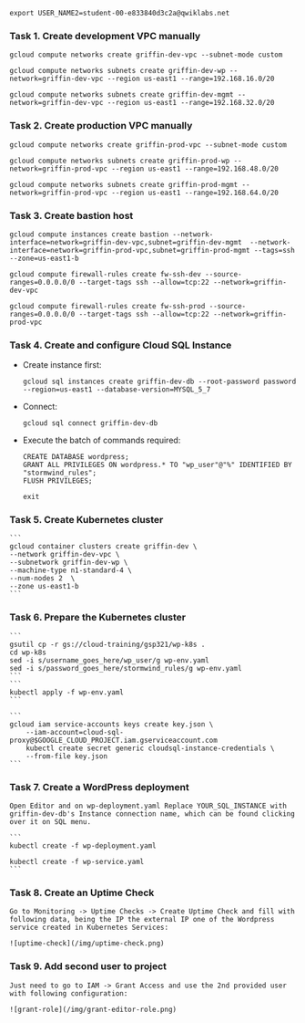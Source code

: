 ```
export USER_NAME2=student-00-e833840d3c2a@qwiklabs.net
```

### Task 1. Create development VPC manually

```
gcloud compute networks create griffin-dev-vpc --subnet-mode custom

gcloud compute networks subnets create griffin-dev-wp --network=griffin-dev-vpc --region us-east1 --range=192.168.16.0/20

gcloud compute networks subnets create griffin-dev-mgmt --network=griffin-dev-vpc --region us-east1 --range=192.168.32.0/20
```


### Task 2. Create production VPC manually

```
gcloud compute networks create griffin-prod-vpc --subnet-mode custom

gcloud compute networks subnets create griffin-prod-wp --network=griffin-prod-vpc --region us-east1 --range=192.168.48.0/20

gcloud compute networks subnets create griffin-prod-mgmt --network=griffin-prod-vpc --region us-east1 --range=192.168.64.0/20
```

### Task 3. Create bastion host

```
gcloud compute instances create bastion --network-interface=network=griffin-dev-vpc,subnet=griffin-dev-mgmt  --network-interface=network=griffin-prod-vpc,subnet=griffin-prod-mgmt --tags=ssh --zone=us-east1-b

gcloud compute firewall-rules create fw-ssh-dev --source-ranges=0.0.0.0/0 --target-tags ssh --allow=tcp:22 --network=griffin-dev-vpc

gcloud compute firewall-rules create fw-ssh-prod --source-ranges=0.0.0.0/0 --target-tags ssh --allow=tcp:22 --network=griffin-prod-vpc
```


### Task 4. Create and configure Cloud SQL Instance

* Create instance first:
    ```
    gcloud sql instances create griffin-dev-db --root-password password --region=us-east1 --database-version=MYSQL_5_7
    ```

* Connect:
    ```
    gcloud sql connect griffin-dev-db
    ```
* Execute the batch of commands required:
    ```
    CREATE DATABASE wordpress;
    GRANT ALL PRIVILEGES ON wordpress.* TO "wp_user"@"%" IDENTIFIED BY "stormwind_rules";
    FLUSH PRIVILEGES;

    exit
    ```


### Task 5. Create Kubernetes cluster

    ```
    gcloud container clusters create griffin-dev \
    --network griffin-dev-vpc \
    --subnetwork griffin-dev-wp \
    --machine-type n1-standard-4 \
    --num-nodes 2  \
    --zone us-east1-b
    ```
  
### Task 6. Prepare the Kubernetes cluster

    ```
    gsutil cp -r gs://cloud-training/gsp321/wp-k8s .
    cd wp-k8s
    sed -i s/username_goes_here/wp_user/g wp-env.yaml
    sed -i s/password_goes_here/stormwind_rules/g wp-env.yaml
    ```
    ```
    kubectl apply -f wp-env.yaml
    ```

    ```
    gcloud iam service-accounts keys create key.json \
        --iam-account=cloud-sql-proxy@$GOOGLE_CLOUD_PROJECT.iam.gserviceaccount.com
        kubectl create secret generic cloudsql-instance-credentials \
        --from-file key.json
    ```
  
### Task 7. Create a WordPress deployment
  
    Open Editor and on wp-deployment.yaml Replace YOUR_SQL_INSTANCE with griffin-dev-db's Instance connection name, which can be found clicking over it on SQL menu.

    ```
    kubectl create -f wp-deployment.yaml

    kubectl create -f wp-service.yaml
    ```
  
### Task 8. Create an Uptime Check

    Go to Monitoring -> Uptime Checks -> Create Uptime Check and fill with following data, being the IP the external IP one of the Wordpress service created in Kubernetes Services:

    ![uptime-check](/img/uptime-check.png)

### Task 9. Add second user to project

    Just need to go to IAM -> Grant Access and use the 2nd provided user with following configuration:

    ![grant-role](/img/grant-editor-role.png)